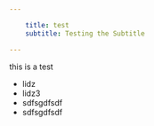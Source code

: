 ```yaml
---

    title: test
    subtitle: Testing the Subtitle

---
```


this is a test

- lidz
- lidz3
- sdfsgdfsdf
- sdfsgdfsdf
